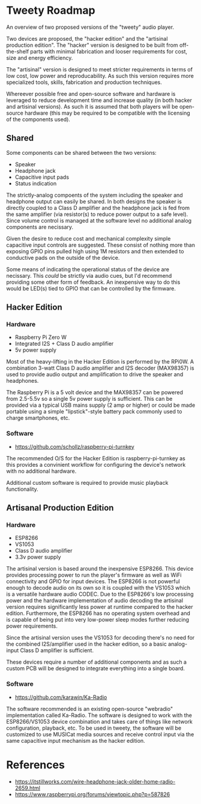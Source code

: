 # Tweety Roadmap

An overview of two proposed versions of the "tweety" audio player.

Two devices are proposed, the "hacker edition" and the "artisinal production edition".  The "hacker" version is designed to be built from off-the-shelf parts with minimal fabrication and looser requirements for cost, size and energy efficiency.

The "artisinal" version is designed to meet stricter requirements in terms of low cost, low power and reproducability.  As such this version requires more specialized tools, skills, fabrication and production techniques.

Whereever possible free and open-source software and hardware is leveraged to reduce development time and increase quality (in both hacker and artisinal versions).  As such it is assumed that both players will be open-source hardware (this may be required to be compatible with the licensing of the components used).


## Shared

Some components can be shared between the two versions:

* Speaker
* Headphone jack
* Capacitive input pads
* Status indication

The strictly-analog compoents of the system including the speaker and headphone output can easily be shared.  In both designs the speaker is directly coupled to a Class D amplifier and the headphone jack is fed from the same amplifier (via resistor(s) to reduce power output to a safe level).  Since volume control is managed at the software level no additional analog components are necissary.

Given the desire to reduce cost and mechanical complexity simple capacitive input controls are suggested.  These consist of nothing more than exposing GPIO pins pulled high using 1M resistors and then extended to conductive pads on the outside of the device.

Some means of indicating the operational status of the device are necissary.  This *could* be strictly via audio cues, but I'd recommend providing some other form of feedback.  An inexpensive way to do this would be LED(s) tied to GPIO that can be controlled by the firmware.


## Hacker Edition

### Hardware

* Raspberry Pi Zero W
* Integrated I2S + Class D audio amplifier
* 5v power supply

Most of the heavy-lifting in the Hacker Edition is performed by the RPi0W.  A combination 3-watt Class D audio amplifier and I2S decoder (MAX98357) is used to provide audio output and amplification to drive the speaker and headphones.

The Raspberry Pi is a 5 volt device and the MAX98357 can be powered from 2.5-5.5v so a single 5v power supply is sufficient.  This can be provided via a typical USB mains supply (2 amp or higher) or could be made portable using a simple "lipstick"-style battery pack commonly used to charge smartphones, etc.


### Software

* https://github.com/schollz/raspberry-pi-turnkey

The recommended O/S for the Hacker Edition is raspberry-pi-turnkey as this provides a convinient workflow for configuring the device's network with no additional hardware.

Additional custom software is required to provide music playback functionality.


## Artisanal Production Edition

### Hardware

* ESP8266
* VS1053
* Class D audio amplifier
* 3.3v power supply

The artisinal version is based around the inexpensive ESP8266.  This device provides processing power to run the player's firmware as well as WiFi connectivity and GPIO for input devices.  The ESP8266 is not powerful enough to decode audio on its own so it is coupled with the VS1053 which is a versatile hardware audio CODEC.  Due to the ESP8266's low processing power and the hardware implementation of audio decoding the artisinal version requires significantly less power at runtime compared to the hacker edition.  Furthermore, the ESP8266 has no operating system overhead and is capable of being put into very low-power sleep modes further reducing power requirements.

Since the artisinal version uses the VS1053 for decoding there's no need for the combined I2S/amplifier used in the hacker edition, so a basic analog-input Class D amplifier is sufficient.

These devices require a number of additional components and as such a custom PCB will be designed to integrate everything into a single board.


### Software

* https://github.com/karawin/Ka-Radio

The software recommended is an existing open-source "webradio" implementation called Ka-Radio.  The software is designed to work with the ESP8266/VS1053 device combination and takes care of things like network configuration, playback, etc.  To be used in tweety, the software will be customized to use MUSICat media sources and receive control input via the same capacitive input mechanism as the hacker edition.


# References

* https://itstillworks.com/wire-headphone-jack-older-home-radio-2659.html
* https://www.raspberrypi.org/forums/viewtopic.php?p=587826
